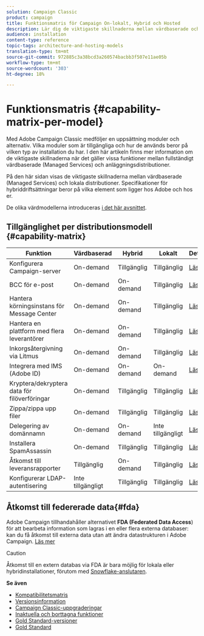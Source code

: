 ```yaml
---
solution: Campaign Classic
product: campaign
title: Funktionsmatris för Campaign On-lokalt, Hybrid och Hosted
description: Lär dig de viktigaste skillnaderna mellan värdbaserade och lokala distributioner
audience: installation
content-type: reference
topic-tags: architecture-and-hosting-models
translation-type: tm+mt
source-git-commit: 972885c3a38bcd3a260574bacbb3f507e11ae05b
workflow-type: tm+mt
source-wordcount: '303'
ht-degree: 18%

---
```



# Funktionsmatris {#capability-matrix-per-model}

Med Adobe Campaign Classic medföljer en uppsättning moduler och alternativ. Vilka moduler som är tillgängliga och hur de används beror på vilken typ av installation du har. I den här artikeln finns mer information om de viktigaste skillnaderna när det gäller vissa funktioner mellan fullständigt värdbaserade (Managed Services) och anläggningsdistributioner.

På den här sidan visas de viktigaste skillnaderna mellan värdbaserade (Managed Services) och lokala distributioner. Specifikationer för hybriddriftsättningar beror på vilka element som ligger hos Adobe och hos er.

De olika värdmodellerna introduceras [i det här avsnittet](../../installation/using/hosting-models.md).

## Tillgänglighet per distributionsmodell {#capability-matrix}

| Funktion | Värdbaserad | Hybrid | Lokalt | Detaljer |
|-----------------------------------------------|------------------|-----------|---------------|-----------------------------------------------------------------------------------------------------------------------------------------------------------------------------------------------------------------------|
| Konfigurera Campaign-server | On-demand | Tillgänglig | Tillgänglig | [Läs mer](../../installation/using/the-server-configuration-file.md) |
| BCC för e-post | On-demand | On-demand | Tillgänglig | [Läs mer](../../installation/using/email-archiving.md) |
| Hantera körningsinstans för Message Center | On-demand | On-demand | Tillgänglig | [Läs mer](../../message-center/using/about-transactional-messaging.md) |
| Hantera en plattform med flera leverantörer | On-demand | On-demand | Tillgänglig | [Läs mer](../../installation/using/mid-sourcing-server.md) |
| Inkorgsåtergivning via Litmus | On-demand | On-demand | Tillgänglig | [Läs mer](../../delivery/using/inbox-rendering.md) |
| Integrera med IMS (Adobe ID) | On-demand | On-demand | On-demand | [Läs mer](../../integrations/using/about-adobe-id.md) |
| Kryptera/dekryptera data för filöverföringar | On-demand | Tillgänglig | Tillgänglig | [Läs mer](../../workflow/using/importing-data.md#unzipping-or-decrypting-a-file-before-processing) |
| Zippa/zippa upp filer | On-demand | Tillgänglig | Tillgänglig | [Läs mer](../../workflow/using/importing-data.md#unzipping-or-decrypting-a-file-before-processing) |
| Delegering av domännamn | On-demand | On-demand | Inte tillgängligt | [Läs mer](https://helpx.adobe.com/se/campaign/kb/domain-name-delegation.html) |
| Installera SpamAssassin | On-demand | Tillgänglig | Tillgänglig | [Läs mer](../../delivery/using/spamassassin.md) |
| Åtkomst till leveransrapporter | Tillgänglig | On-demand | Tillgänglig | [Läs mer](../../delivery/using/monitoring-deliverability.md) |
| Konfigurerar LDAP-autentisering | Inte tillgängligt | Tillgänglig | Tillgänglig | [Läs mer](../../installation/using/connecting-through-ldap.md) |


## Åtkomst till federerade data{#fda}

Adobe Campaign tillhandahåller alternativet **FDA (Federated Data Access**) för att bearbeta information som lagras i en eller flera externa databaser: kan du få åtkomst till externa data utan att ändra datastrukturen i Adobe Campaign. [Läs mer](../../installation/using/about-fda.md)

>[!CAUTION]
>
>Åtkomst till en extern databas via FDA är bara möjlig för lokala eller hybridinstallationer, förutom med [Snowflake-anslutaren](../../installation/using/configure-fda-snowflake.md).


**Se även**

* [Kompatibilitetsmatris](../../rn/using/compatibility-matrix.md)
* [Versionsinformation](../../rn/using/latest-release.md)
* [Campaign Classic-uppgraderingar](../../rn/using/rn-overview.md)
* [Inaktuella och borttagna funktioner](../../rn/using/deprecated-features.md)
* [Gold Standard-versioner](../../rn/using/gold-standard.md)
* [Gold Standard](https://helpx.adobe.com/se/campaign/kb/gold-standard.html)
